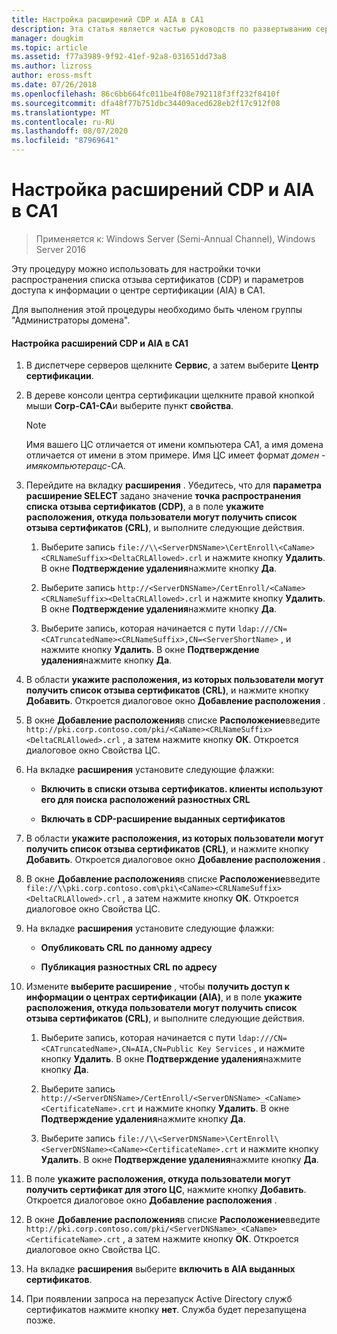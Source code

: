```yaml
---
title: Настройка расширений CDP и AIA в CA1
description: Эта статья является частью руководств по развертыванию сертификатов сервера для беспроводных и беспроводных развертываний 802.1 X.
manager: dougkim
ms.topic: article
ms.assetid: f77a3989-9f92-41ef-92a8-031651dd73a8
ms.author: lizross
author: eross-msft
ms.date: 07/26/2018
ms.openlocfilehash: 86c6bb664fc011be4f08e792118f3ff232f8410f
ms.sourcegitcommit: dfa48f77b751dbc34409aced628eb2f17c912f08
ms.translationtype: MT
ms.contentlocale: ru-RU
ms.lasthandoff: 08/07/2020
ms.locfileid: "87969641"
---
```

# <a name="configure-the-cdp-and-aia-extensions-on-ca1"></a>Настройка расширений CDP и AIA в CA1

>Применяется к: Windows Server (Semi-Annual Channel), Windows Server 2016

Эту процедуру можно использовать для настройки точки распространения списка отзыва сертификатов (CDP) и параметров доступа к информации о центре сертификации (AIA) в CA1.

Для выполнения этой процедуры необходимо быть членом группы "Администраторы домена".

#### <a name="to-configure-the-cdp-and-aia-extensions-on-ca1"></a>Настройка расширений CDP и AIA в CA1

1.  В диспетчере серверов щелкните **Сервис**, а затем выберите **Центр сертификации**.

2.  В дереве консоли центра сертификации щелкните правой кнопкой мыши **Corp-CA1-CA**и выберите пункт **свойства**.

    > [!NOTE]
    > Имя вашего ЦС отличается от имени компьютера CA1, а имя домена отличается от имени в этом примере. Имя ЦС имеет формат *домен* - *имякомпьютерацс*-CA.

3.  Перейдите на вкладку **расширения** . Убедитесь, что для **параметра расширение SELECT** задано значение **точка распространения списка отзыва сертификатов (CDP)**, а в поле **укажите расположения, откуда пользователи могут получить список отзыва сертификатов (CRL)**, и выполните следующие действия.

    1.  Выберите запись `file://\\<ServerDNSName>\CertEnroll\<CaName><CRLNameSuffix><DeltaCRLAllowed>.crl` и нажмите кнопку **Удалить**. В окне **Подтверждение удаления**нажмите кнопку **Да**.

    2.  Выберите запись `http://<ServerDNSName>/CertEnroll/<CaName><CRLNameSuffix><DeltaCRLAllowed>.crl` и нажмите кнопку **Удалить**. В окне **Подтверждение удаления**нажмите кнопку **Да**.

    3.  Выберите запись, которая начинается с пути `ldap:///CN=<CATruncatedName><CRLNameSuffix>,CN=<ServerShortName>` , и нажмите кнопку **Удалить**. В окне **Подтверждение удаления**нажмите кнопку **Да**.

4.  В области **укажите расположения, из которых пользователи могут получить список отзыва сертификатов (CRL)**, и нажмите кнопку **Добавить**. Откроется диалоговое окно **Добавление расположения** .

5.  В окне **Добавление расположения**в списке **Расположение**введите `http://pki.corp.contoso.com/pki/<CaName><CRLNameSuffix><DeltaCRLAllowed>.crl` , а затем нажмите кнопку **ОК**. Откроется диалоговое окно Свойства ЦС.

6.  На вкладке **расширения** установите следующие флажки:

    -   **Включить в списки отзыва сертификатов. клиенты используют его для поиска расположений разностных CRL**

    -   **Включать в CDP-расширение выданных сертификатов**

7.  В области **укажите расположения, из которых пользователи могут получить список отзыва сертификатов (CRL)**, и нажмите кнопку **Добавить**. Откроется диалоговое окно **Добавление расположения** .

8.  В окне **Добавление расположения**в списке **Расположение**введите `file://\\pki.corp.contoso.com\pki\<CaName><CRLNameSuffix><DeltaCRLAllowed>.crl` , а затем нажмите кнопку **ОК**. Откроется диалоговое окно Свойства ЦС.

9. На вкладке **расширения** установите следующие флажки:

    -   **Опубликовать CRL по данному адресу**

    -   **Публикация разностных CRL по адресу**

10. Измените **выберите расширение** , чтобы **получить доступ к информации о центрах сертификации (AIA)**, и в поле **укажите расположения, откуда пользователи могут получить список отзыва сертификатов (CRL)**, и выполните следующие действия.

    1.  Выберите запись, которая начинается с пути `ldap:///CN=<CATruncatedName>,CN=AIA,CN=Public Key Services` , и нажмите кнопку **Удалить**. В окне **Подтверждение удаления**нажмите кнопку **Да**.

    2.  Выберите запись `http://<ServerDNSName>/CertEnroll/<ServerDNSName>_<CaName><CertificateName>.crt` и нажмите кнопку **Удалить**. В окне **Подтверждение удаления**нажмите кнопку **Да**.

    3.  Выберите запись `file://\\<ServerDNSName>\CertEnroll\<ServerDNSName><CaName><CertificateName>.crt` и нажмите кнопку **Удалить**. В окне **Подтверждение удаления**нажмите кнопку **Да**.

11. В поле **укажите расположения, откуда пользователи могут получить сертификат для этого ЦС**, нажмите кнопку **Добавить**. Откроется диалоговое окно **Добавление расположения** .

12. В окне **Добавление расположения**в списке **Расположение**введите `http://pki.corp.contoso.com/pki/<ServerDNSName>_<CaName><CertificateName>.crt` , а затем нажмите кнопку **ОК**. Откроется диалоговое окно Свойства ЦС.

13. На вкладке **расширения** выберите **включить в AIA выданных сертификатов**.

14. При появлении запроса на перезапуск Active Directory служб сертификатов нажмите кнопку **нет**. Служба будет перезапущена позже.


